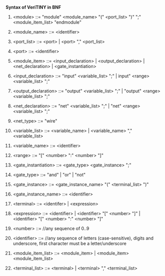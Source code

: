 **Syntax of VeriTINY in BNF**

1. \<module> ::= "module" \<module_name> "(" \<port_list> ")" ";" \<module_item_list> "endmodule"

2. \<module_name> ::= \<identifier>

3. \<port_list> ::= \<port> | \<port> "," \<port_list>
  
4. \<port> ::= \<identifier>
  
5. \<module_item> ::= \<input_declaration> | \<output_declaration> | \<net_declaration> | \<gate_instantiation> 

6. \<input_declaration> ::= "input" \<variable_list> ";" | input" \<range> \<variable_list> ";"

7. \<output_declaration> ::= "output" \<variable_list> ";" | "output" \<range> \<variable_list> ";"

8. \<net_declaration> ::= "net" \<variable_list> ";" | "net" \<range> \<variable_list> ";"

9. \<net_type> ::= "wire"

10. \<variable_list> ::= \<variable_name> | \<variable_name> "," \<variable_list>

11. \<variable_name> ::= \<identifier>

12. \<range> ::= "\[" \<number> ":" \<number> "\]" 

13. \<gate_instantiation> ::= <gate_type> <gate_instance> ";"

14. \<gate_type> ::= "and" | "or" | "not"

15. \<gate_instance> ::= \<gate_instance_name> "(" \<terminal_list> ")"
  
16. \<gate_instance_name> ::= \<identifier>

17. \<terminal> ::= \<identifer> | \<expression>

19. \<expression> ::= \<identifier> | \<identifier> "\[" \<number> "]" | \<identifier> "\[" \<number> ":" \<number> "\]"  

20. \<number> ::= //any sequence of 0..9 

21. \<identifier> ::= //any sequence of letters (case-sensitive), digits and underscore, first character must be a letter/underscore

22. \<module_item_list> ::= \<module_item> | \<module_item> \<module_item_list>

23. \<terminal_list> ::= \<terminal> | \<terminal> "," \<terminal_list>
